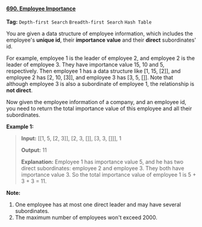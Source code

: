 #### [690. Employee Importance](https://leetcode-cn.com/problems/employee-importance/)

**Tag:** `Depth-first Search` `Breadth-first Search`  `Hash Table`

You are given a data structure of employee information, which includes the employee's **unique id**, their **importance value** and their **direct** subordinates' id.

For example, employee 1 is the leader of employee 2, and employee 2 is the leader of employee 3. They have importance value 15, 10 and 5, respectively. Then employee 1 has a data structure like [1, 15, [2]], and employee 2 has [2, 10, [3]], and employee 3 has [3, 5, []]. Note that although employee 3 is also a subordinate of employee 1, the relationship is **not direct**.

Now given the employee information of a company, and an employee id, you need to return the total importance value of this employee and all their subordinates.

**Example 1:**

> **Input:** [[1, 5, [2, 3]], [2, 3, []], [3, 3, []]], 1
>
> **Output:** 11
>
> **Explanation:**
> Employee 1 has importance value 5, and he has two direct subordinates: employee 2 and employee 3. They both have importance value 3. So the total importance value of employee 1 is 5 + 3 + 3 = 11.

**Note:**

1. One employee has at most one direct leader and may have several subordinates.
2. The maximum number of employees won't exceed 2000.


